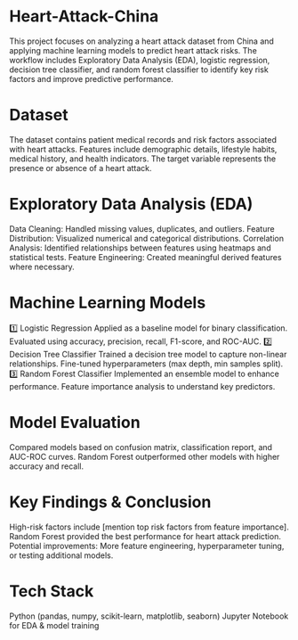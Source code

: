 # Heart-Attack-China
This project focuses on analyzing a heart attack dataset from China and applying machine learning models to predict heart attack risks. The workflow includes Exploratory Data Analysis (EDA), logistic regression, decision tree classifier, and random forest classifier to identify key risk factors and improve predictive performance.

# Dataset
The dataset contains patient medical records and risk factors associated with heart attacks.
Features include demographic details, lifestyle habits, medical history, and health indicators.
The target variable represents the presence or absence of a heart attack.

# Exploratory Data Analysis (EDA)
Data Cleaning: Handled missing values, duplicates, and outliers.
Feature Distribution: Visualized numerical and categorical distributions.
Correlation Analysis: Identified relationships between features using heatmaps and statistical tests.
Feature Engineering: Created meaningful derived features where necessary.

# Machine Learning Models
1️⃣ Logistic Regression
Applied as a baseline model for binary classification.
Evaluated using accuracy, precision, recall, F1-score, and ROC-AUC.
2️⃣ Decision Tree Classifier
Trained a decision tree model to capture non-linear relationships.
Fine-tuned hyperparameters (max depth, min samples split).
3️⃣ Random Forest Classifier
Implemented an ensemble model to enhance performance.
Feature importance analysis to understand key predictors.

# Model Evaluation
Compared models based on confusion matrix, classification report, and AUC-ROC curves.
Random Forest outperformed other models with higher accuracy and recall.

# Key Findings & Conclusion
High-risk factors include [mention top risk factors from feature importance].
Random Forest provided the best performance for heart attack prediction.
Potential improvements: More feature engineering, hyperparameter tuning, or testing additional models.

# Tech Stack
Python (pandas, numpy, scikit-learn, matplotlib, seaborn)
Jupyter Notebook for EDA & model training

